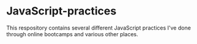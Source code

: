 # JavaScript-practices
This respository contains several different JavaScript practices I've done through online bootcamps and various other places.
